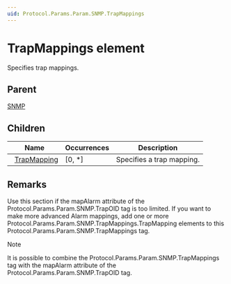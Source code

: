 ```yaml
---
uid: Protocol.Params.Param.SNMP.TrapMappings
---
```


# TrapMappings element

Specifies trap mappings.

## Parent

[SNMP](xref:Protocol.Params.Param.SNMP)

## Children

|Name|Occurrences|Description|
|--- |--- |--- |
|&nbsp;&nbsp;[TrapMapping](xref:Protocol.Params.Param.SNMP.TrapMappings.TrapMapping)|[0, *]|Specifies a trap mapping.|

## Remarks

Use this section if the mapAlarm attribute of the Protocol.Params.Param.SNMP.TrapOID tag is too limited. If you want to make more advanced Alarm mappings, add one or more Protocol.Params.Param.SNMP.TrapMappings.TrapMapping elements to this Protocol.Params.Param.SNMP.TrapMappings tag.

> [!NOTE]
> It is possible to combine the Protocol.Params.Param.SNMP.TrapMappings tag with the mapAlarm attribute of the Protocol.Params.Param.SNMP.TrapOID tag.
